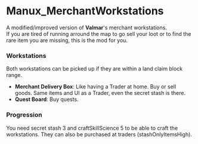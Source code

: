 # Manux_MerchantWorkstations

A modified/improved version of **Valmar**'s merchant workstations.  
If you are tired of running arround the map to go sell your loot or to find the rare item you are missing, this is the mod for you.

### Workstations
Both workstations can be picked up if they are within a land claim block range.
- **Merchant Delivery Box**: Like having a Trader at home. Buy or sell goods. Same items and UI as a Trader, even the secret stash is there.
- **Quest Board**: Buy quests.  


### Progression
You need secret stash 3 and craftSkillScience 5 to be able to craft the workstations. They can also be purchased at traders (stashOnlyItemsHigh).
